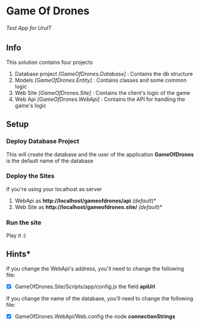 # Game Of Drones
###### Test App for UruIT

## Info
This solution contains four projects
1. Database project *[GameOfDrones.Database]* : Contains the db structure
2. Models *[GameOfDrones.Entity]* : Contains classes and some common logic
3. Web Site *[GameOfDrones.Site]* : Contains the client's logic of the game
4. Web Api *[GameOfDrones.WebApi]* : Contains the API for handling the game's logic

## Setup
### Deploy Database Project
This will create the database and the user of the application
**GameOfDrones** is the default name of the database
### Deploy the Sites
If you're using your localhost as server
1. WebApi as **http://localhost/gameofdrones/api** *(default*)*
2. Web Site as **http://localhost/gameofdrones.site/** *(default*)*
### Run the site
Play it :)
## Hints*
If you change the WebApi's address, you'll need to change the following file:
- [x] GameOfDrones.Site/Scripts/app/config.js the field **apiUrl**

If you change the name of the database, you'll need to change the following file:

- [x] GameOfDrones.WebApi/Web.config the node **connectionStrings** 
